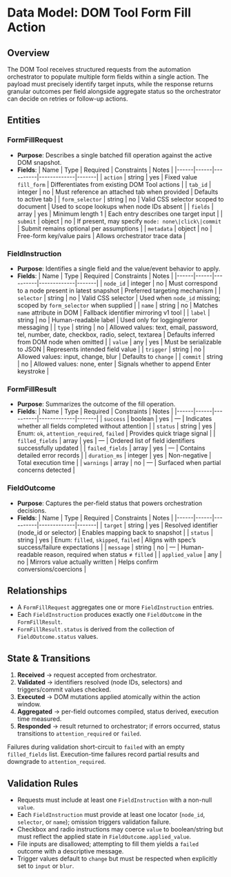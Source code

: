 # Data Model: DOM Tool Form Fill Action

## Overview

The DOM Tool receives structured requests from the automation orchestrator to populate multiple form fields within a single action. The payload must precisely identify target inputs, while the response returns granular outcomes per field alongside aggregate status so the orchestrator can decide on retries or follow-up actions.

## Entities

### FormFillRequest
- **Purpose**: Describes a single batched fill operation against the active DOM snapshot.
- **Fields**:
  | Name | Type | Required | Constraints | Notes |
  |------|------|----------|-------------|-------|
  | `action` | string | yes | Fixed value `fill_form` | Differentiates from existing DOM Tool actions |
  | `tab_id` | integer | no | Must reference an attached tab when provided | Defaults to active tab |
  | `form_selector` | string | no | Valid CSS selector scoped to document | Used to scope lookups when node IDs absent |
  | `fields` | array<FieldInstruction> | yes | Minimum length 1 | Each entry describes one target input |
  | `submit` | object | no | If present, may specify `mode: none\|click\|commit` | Submit remains optional per assumptions |
  | `metadata` | object | no | Free-form key/value pairs | Allows orchestrator trace data |

### FieldInstruction
- **Purpose**: Identifies a single field and the value/event behavior to apply.
- **Fields**:
  | Name | Type | Required | Constraints | Notes |
  |------|------|----------|-------------|-------|
  | `node_id` | integer | no | Must correspond to a node present in latest snapshot | Preferred targeting mechanism |
  | `selector` | string | no | Valid CSS selector | Used when `node_id` missing; scoped by `form_selector` when supplied |
  | `name` | string | no | Matches `name` attribute in DOM | Fallback identifier mirroring v1 tool |
  | `label` | string | no | Human-readable label | Used only for logging/error messaging |
  | `type` | string | no | Allowed values: text, email, password, tel, number, date, checkbox, radio, select, textarea | Defaults inferred from DOM node when omitted |
  | `value` | any | yes | Must be serializable to JSON | Represents intended field value |
  | `trigger` | string | no | Allowed values: input, change, blur | Defaults to `change` |
  | `commit` | string | no | Allowed values: none, enter | Signals whether to append Enter keystroke |

### FormFillResult
- **Purpose**: Summarizes the outcome of the fill operation.
- **Fields**:
  | Name | Type | Required | Constraints | Notes |
  |------|------|----------|-------------|-------|
  | `success` | boolean | yes | — | Indicates whether all fields completed without attention |
  | `status` | string | yes | Enum: `ok`, `attention_required`, `failed` | Provides quick triage signal |
  | `filled_fields` | array<string> | yes | — | Ordered list of field identifiers successfully updated |
  | `failed_fields` | array<FieldOutcome> | yes | — | Contains detailed error records |
  | `duration_ms` | integer | yes | Non-negative | Total execution time |
  | `warnings` | array<string> | no | — | Surfaced when partial concerns detected |

### FieldOutcome
- **Purpose**: Captures the per-field status that powers orchestration decisions.
- **Fields**:
  | Name | Type | Required | Constraints | Notes |
  |------|------|----------|-------------|-------|
  | `target` | string | yes | Resolved identifier (node_id or selector) | Enables mapping back to snapshot |
  | `status` | string | yes | Enum: `filled`, `skipped`, `failed` | Aligns with spec’s success/failure expectations |
  | `message` | string | no | — | Human-readable reason, required when status ≠ `filled` |
  | `applied_value` | any | no | Mirrors value actually written | Helps confirm conversions/coercions |

## Relationships

- A `FormFillRequest` aggregates one or more `FieldInstruction` entries.
- Each `FieldInstruction` produces exactly one `FieldOutcome` in the `FormFillResult`.
- `FormFillResult.status` is derived from the collection of `FieldOutcome.status` values.

## State & Transitions

1. **Received** → request accepted from orchestrator.
2. **Validated** → identifiers resolved (node IDs, selectors) and triggers/commit values checked.
3. **Executed** → DOM mutations applied atomically within the action window.
4. **Aggregated** → per-field outcomes compiled, status derived, execution time measured.
5. **Responded** → result returned to orchestrator; if errors occurred, status transitions to `attention_required` or `failed`.

Failures during validation short-circuit to `failed` with an empty `filled_fields` list. Execution-time failures record partial results and downgrade to `attention_required`.

## Validation Rules

- Requests must include at least one `FieldInstruction` with a non-null `value`.
- Each `FieldInstruction` must provide at least one locator (`node_id`, `selector`, or `name`); omission triggers validation failure.
- Checkbox and radio instructions may coerce `value` to boolean/string but must reflect the applied state in `FieldOutcome.applied_value`.
- File inputs are disallowed; attempting to fill them yields a `failed` outcome with a descriptive message.
- Trigger values default to `change` but must be respected when explicitly set to `input` or `blur`.
